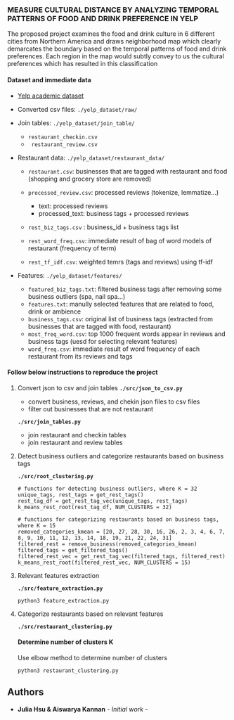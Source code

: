 ### MEASURE CULTURAL DISTANCE BY ANALYZING TEMPORAL PATTERNS OF FOOD AND DRINK PREFERENCE IN YELP
<p>
The proposed project examines the food and drink culture in 6 different cities from
Northern America and draws neighborhood map which clearly demarcates the boundary based on the temporal patterns of food and drink preferences. Each region in the map would subtly convey to us the cultural preferences which has resulted in this classification
</p>

#### Dataset and immediate data

* [Yelp academic dataset](https://www.yelp.com/dataset) 
*  Converted csv files: ``./yelp_dataset/raw/``
* Join tables: ``./yelp_dataset/join_table/``
    * ```restaurant_checkin.csv```
    * ``` restaurant_review.csv```
* Restaurant data: ``./yelp_dataset/restaurant_data/``

    * ```restaurant.csv```: businesses that are tagged with restaurant and food (shopping and grocery store are removed)
    * ```processed_review.csv```: processed reviews (tokenize, lemmatize...)

        * text: processed reviews 
        * processed_text: business tags + processed reviews
    * ```rest_biz_tags.csv``` : business_id + business tags list
    * ```rest_word_freq.csv```: immediate result of bag of word models of restaurant (frequency of term)
    * ```rest_tf_idf.csv```: weighted temrs (tags and reviews) using tf-idf

* Features: ```./yelp_dataset/features/```
    * ```featured_biz_tags.txt```: filtered business tags after removing some business outliers (spa, nail spa...)
    * ```features.txt```: manully selected features that are related to food, drink or ambience
    * ```business_tags.csv```: original list of business tags (extracted from businesses that are tagged with food, restaurant)
    * ```most_freq_word.csv```: top 1000 frequent words appear in reviews and business tags (uesd for selecting relevant features)
    * ```word_freq.csv```: immediate result of word frequency of each restaurant from its reviews and tags


#### Follow below instructions to reproduce the project

1. Convert json to csv and join tables
    **`./src/json_to_csv.py`**
    * convert business, reviews, and chekin json files to csv files
    * filter out businesses that are not restaurant

    **`./src/join_tables.py`**
    * join restaurant and checkin tables
    * join restaurant and review tables

2. Detect business outliers and categorize restaurants based on business tags

    **`./src/root_clustering.py`**

    ```
    # functions for detecting business outliers, where K = 32
    unique_tags, rest_tags = get_rest_tags()
    rest_tag_df = get_rest_tag_vec(unique_tags, rest_tags)
    k_means_rest_root(rest_tag_df, NUM_CLUSTERS = 32)
    ```

    ```
    # functions for categorizing restaurants based on business tags, where K = 15
    removed_categories_kmean = [20, 27, 28, 30, 16, 26, 2, 3, 4, 6, 7, 8, 9, 10, 11, 12, 13, 14, 18, 19, 21, 22, 24, 31]
    filtered_rest = remove_business(removed_categories_kmean)
    filtered_tags = get_filtered_tags()
    filtered_rest_vec = get_rest_tag_vec(filtered_tags, filtered_rest)
    k_means_rest_root(filtered_rest_vec, NUM_CLUSTERS = 15)
    ```
3. Relevant features extraction

    **`./src/feature_extraction.py`**

    ```
    python3 feature_extraction.py
    ```



4. Categorize restaurants based on relevant features

    **`./src/restaurant_clustering.py`**

    #### Determine number of clusters K
    Use elbow method to determine number of clusters

    ```
    python3 restaurant_clustering.py
    ```

<!-- 
## Deployment

Add additional notes about how to deploy this on a live system -->

<!-- ## Built With

* [Dropwizard](http://www.dropwizard.io/1.0.2/docs/) - The web framework used
* [Maven](https://maven.apache.org/) - Dependency Management
* [ROME](https://rometools.github.io/rome/) - Used to generate RSS Feeds

## Contributing

Please read [CONTRIBUTING.md](https://gist.github.com/PurpleBooth/b24679402957c63ec426) for details on our code of conduct, and the process for submitting pull requests to us.

## Versioning

We use [SemVer](http://semver.org/) for versioning. For the versions available, see the [tags on this repository](https://github.com/your/project/tags).  -->

## Authors

* **Julia Hsu &  Aiswarya Kannan** - *Initial work* - 

<!-- ## Acknowledgments

* Hat tip to anyone whose code was used
* Inspiration
* etc -->

